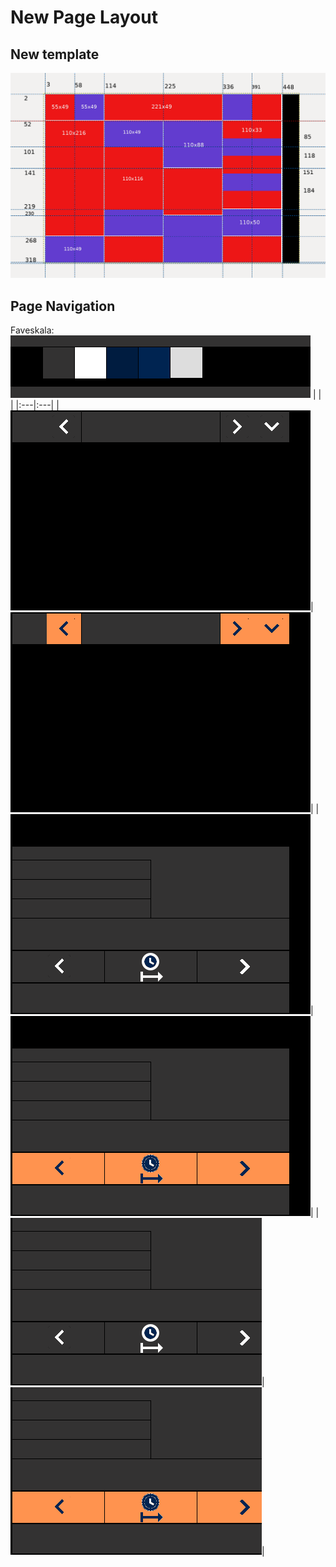 # New Page Layout

## New template 
![New template](./png/NewTemplate.png)

## Page Navigation
Faveskala:
![New template](./png/Faver.png)
| | |
|:---|:---|
|![New template](./png/NaviOFF.png)|![New template](./png/NaviON.png)|
|![New template](./png/CookingOFF.png)|![New template](./png/CookingON.png)|
|![New template](./png/CookingOFF_small.png)|![New template](./png/CookingON_small.png)|